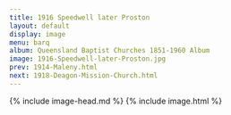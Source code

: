 ```yaml
---
title: 1916 Speedwell later Proston
layout: default
display: image
menu: barq
album: Queensland Baptist Churches 1851-1960 Album
image: 1916-Speedwell-later-Proston.jpg
prev: 1914-Maleny.html
next: 1918-Deagon-Mission-Church.html
---
```

{% include image-head.md %}
{% include image.html %}